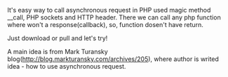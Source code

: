 It's easy way to call asynchronous request in PHP used magic method __call, PHP sockets and HTTP header.
There we can call any php function where won't a response(callback), so, function dosen't have return.

Just download or pull and let's try!

A main idea is from Mark Turansky blog(http://blog.markturansky.com/archives/205), where
author is writed idea - how to use asynchronous request.
